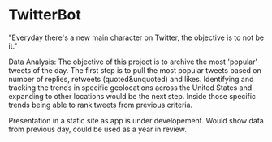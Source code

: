 # TwitterBot
"Everyday there's a new main character on Twitter, the objective is to not be it."

Data Analysis:
The objective of this project is to archive the most 'popular' tweets of the day. 
The first step is to pull the most popular tweets based on number of replies, retweets (quoted&unquoted) and likes. 
Identifying and tracking the trends in specific geolocations across the United States and expanding to other locations would be the next step. Inside those specific trends being able to rank tweets from previous criteria. 

Presentation in a static site as app is under developement. Would show data from previous day, could be used as a year in review. 


